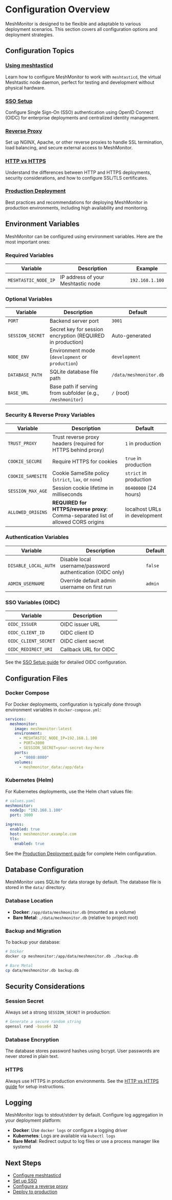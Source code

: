 # Configuration Overview

MeshMonitor is designed to be flexible and adaptable to various deployment scenarios. This section covers all configuration options and deployment strategies.

## Configuration Topics

### [Using meshtasticd](/configuration/meshtasticd)
Learn how to configure MeshMonitor to work with `meshtasticd`, the virtual Meshtastic node daemon, perfect for testing and development without physical hardware.

### [SSO Setup](/configuration/sso)
Configure Single Sign-On (SSO) authentication using OpenID Connect (OIDC) for enterprise deployments and centralized identity management.

### [Reverse Proxy](/configuration/reverse-proxy)
Set up NGINX, Apache, or other reverse proxies to handle SSL termination, load balancing, and secure external access to MeshMonitor.

### [HTTP vs HTTPS](/configuration/http-vs-https)
Understand the differences between HTTP and HTTPS deployments, security considerations, and how to configure SSL/TLS certificates.

### [Production Deployment](/configuration/production)
Best practices and recommendations for deploying MeshMonitor in production environments, including high availability and monitoring.

## Environment Variables

MeshMonitor can be configured using environment variables. Here are the most important ones:

### Required Variables

| Variable | Description | Example |
|----------|-------------|---------|
| `MESHTASTIC_NODE_IP` | IP address of your Meshtastic node | `192.168.1.100` |

### Optional Variables

| Variable | Description | Default |
|----------|-------------|---------|
| `PORT` | Backend server port | `3001` |
| `SESSION_SECRET` | Secret key for session encryption (REQUIRED in production) | Auto-generated |
| `NODE_ENV` | Environment mode (`development` or `production`) | `development` |
| `DATABASE_PATH` | SQLite database file path | `/data/meshmonitor.db` |
| `BASE_URL` | Base path if serving from subfolder (e.g., `/meshmonitor`) | `/` (root) |

### Security & Reverse Proxy Variables

| Variable | Description | Default |
|----------|-------------|---------|
| `TRUST_PROXY` | Trust reverse proxy headers (required for HTTPS behind proxy) | `1` in production |
| `COOKIE_SECURE` | Require HTTPS for cookies | `true` in production |
| `COOKIE_SAMESITE` | Cookie SameSite policy (`strict`, `lax`, or `none`) | `strict` in production |
| `SESSION_MAX_AGE` | Session cookie lifetime in milliseconds | `86400000` (24 hours) |
| `ALLOWED_ORIGINS` | **REQUIRED for HTTPS/reverse proxy**: Comma-separated list of allowed CORS origins | localhost URLs in development |

### Authentication Variables

| Variable | Description | Default |
|----------|-------------|---------|
| `DISABLE_LOCAL_AUTH` | Disable local username/password authentication (OIDC only) | `false` |
| `ADMIN_USERNAME` | Override default admin username on first run | `admin` |

### SSO Variables (OIDC)

| Variable | Description |
|----------|-------------|
| `OIDC_ISSUER` | OIDC issuer URL |
| `OIDC_CLIENT_ID` | OIDC client ID |
| `OIDC_CLIENT_SECRET` | OIDC client secret |
| `OIDC_REDIRECT_URI` | Callback URL for OIDC |

See the [SSO Setup guide](/configuration/sso) for detailed OIDC configuration.

## Configuration Files

### Docker Compose

For Docker deployments, configuration is typically done through environment variables in `docker-compose.yml`:

```yaml
services:
  meshmonitor:
    image: meshmonitor:latest
    environment:
      - MESHTASTIC_NODE_IP=192.168.1.100
      - PORT=3000
      - SESSION_SECRET=your-secret-key-here
    ports:
      - "8080:8080"
    volumes:
      - meshmonitor_data:/app/data
```

### Kubernetes (Helm)

For Kubernetes deployments, use the Helm chart values file:

```yaml
# values.yaml
meshmonitor:
  nodeIp: "192.168.1.100"
  port: 3000

ingress:
  enabled: true
  host: meshmonitor.example.com
  tls:
    enabled: true
```

See the [Production Deployment guide](/configuration/production) for complete Helm configuration.

## Database Configuration

MeshMonitor uses SQLite for data storage by default. The database file is stored in the `data/` directory.

### Database Location

- **Docker**: `/app/data/meshmonitor.db` (mounted as a volume)
- **Bare Metal**: `./data/meshmonitor.db` (relative to project root)

### Backup and Migration

To backup your database:

```bash
# Docker
docker cp meshmonitor:/app/data/meshmonitor.db ./backup.db

# Bare Metal
cp data/meshmonitor.db backup.db
```

## Security Considerations

### Session Secret

Always set a strong `SESSION_SECRET` in production:

```bash
# Generate a secure random string
openssl rand -base64 32
```

### Database Encryption

The database stores password hashes using bcrypt. User passwords are never stored in plain text.

### HTTPS

Always use HTTPS in production environments. See the [HTTP vs HTTPS guide](/configuration/http-vs-https) for setup instructions.

## Logging

MeshMonitor logs to stdout/stderr by default. Configure log aggregation in your deployment platform:

- **Docker**: Use `docker logs` or configure a logging driver
- **Kubernetes**: Logs are available via `kubectl logs`
- **Bare Metal**: Redirect output to log files or use a process manager like systemd

## Next Steps

- [Configure meshtasticd](/configuration/meshtasticd)
- [Set up SSO](/configuration/sso)
- [Configure a reverse proxy](/configuration/reverse-proxy)
- [Deploy to production](/configuration/production)
